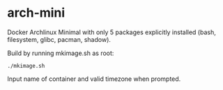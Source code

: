 arch-mini
=========

Docker Archlinux Minimal with only 5 packages explicitly installed (bash, filesystem, glibc, pacman, shadow).

Build by running mkimage.sh as root:

	./mkimage.sh

Input name of container and valid timezone when prompted.
